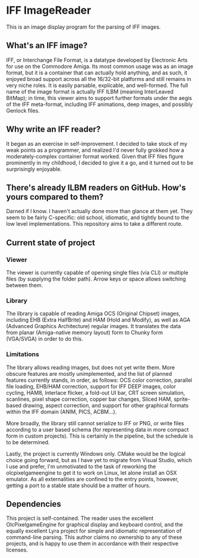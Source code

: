 # IFF ImageReader

This is an image display program for the parsing of IFF images.

## What's an IFF image?

IFF, or Interchange File Format, is a datatype developed by Electronic Arts for use on the Commodore Amiga. Its most common usage was as an image format, but it is a container that can actually hold anything, and as such, it enjoyed broad support across all the 16/32-bit platforms and still remains in very niche roles. It is easily parsable, explicable, and well-formed. The full name of the image format is actually IFF ILBM (meaning InterLeaved BitMap); in time, this viewer aims to support further formats under the aegis of the IFF meta-format, including IFF animations, deep images, and possibly Genlock files.

## Why write an IFF reader?

It began as an exercise in self-improvement. I decided to take stock of my weak points as a programmer, and realized I'd never fully grokked how a moderately-complex container format worked. Given that IFF files figure prominently in my childhood, I decided to give it a go, and it turned out to be surprisingly enjoyable.

## There's already ILBM readers on GitHub. How's yours compared to them?

Darned if I know. I haven't actually done more than glance at them yet. They seem to be fairly C-specific: old school, idiomatic, and tightly bound to the low level implementations. This repository aims to take a different route.

## Current state of project

### Viewer

The viewer is currently capable of opening single files (via CLI) or multiple files (by supplying the folder path). Arrow keys or space allows switching between them.

### Library

The library is capable of reading Amiga OCS (Original Chipset) images, including EHB (Extra HalfBrite) and HAM (Hold and Modify), as well as AGA (Advanced Graphics Architecture) regular images. It translates the data from planar (Amiga-native memory layout) form to Chunky form (VGA/SVGA) in order to do this. 

### Limitations

The library allows reading images, but does not yet write them. More obscure features are mostly unimplemented, and the list of planned features currently stands, in order, as follows: OCS color correction, parallel file loading, EHB/HAM correction, support for IFF DEEP images, color cycling, HAM8, Interlace flicker, a fold-out UI bar, CRT screen simulation, scanlines, pixel shape correction, copper bar changes, Sliced HAM, sprite-based drawing, aspect correction, and support for other graphical formats within the IFF domain (ANIM, PICS, ACBM...). 

More broadly, the library still cannot serialize to IFF or PNG, or write files according to a user based schema (for representing data in more compact form in custom projects). This is certainly in the pipeline, but the schedule is to be determined.

Lastly, the project is currently Windows only. CMake would be the logical choice going forward, but as I have yet to migrate from Visual Studio, which I use and prefer, I'm unmotivated to the task of reworking the olcpixelgameengine to get it to work on Linux, let alone install an OSX emulator. As all externalities are confined to the entry points, however, getting a port to a stable state should be a matter of hours.

## Dependencies

This project is self-contained. The reader uses the excellent OlcPixelgameEngine for graphical display and keyboard control, and the equally excellent Lyra project for simple and idiomatic representation of command-line parsing. This author claims no ownership to any of these projects, and is happy to use them in accordance with their respective licenses. 
